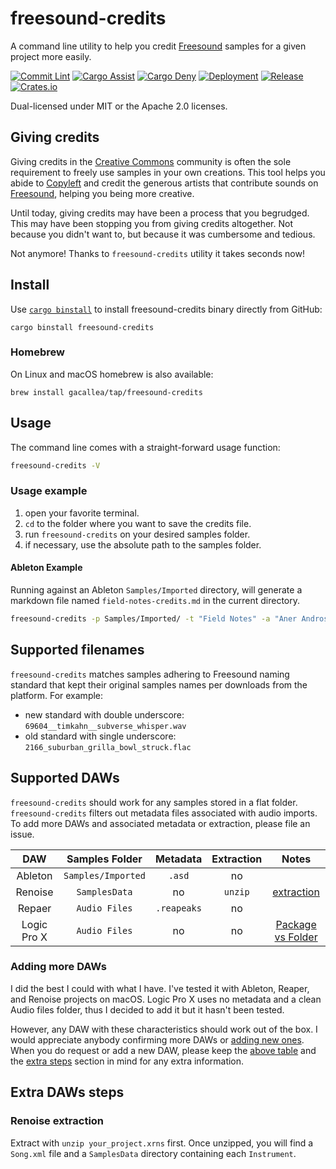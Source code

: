 # freesound-credits

A command line utility to help you credit [Freesound](https://freesound.org)
samples for a given project more easily.

[![Commit Lint](https://github.com/gacallea/freesound-credits/actions/workflows/commitlint.yml/badge.svg)](https://github.com/gacallea/freesound-credits/actions/workflows/commitlint.yml)
[![Cargo
Assist](https://github.com/gacallea/freesound-credits/actions/workflows/cargo-assist.yml/badge.svg)](https://github.com/gacallea/freesound-credits/actions/workflows/cargo-assist.yml)
[![Cargo
Deny](https://github.com/gacallea/freesound-credits/actions/workflows/cargo-deny.yml/badge.svg)](https://github.com/gacallea/freesound-credits/actions/workflows/cargo-deny.yml)
[![Deployment](https://github.com/gacallea/freesound-credits/actions/workflows/release-plz.yml/badge.svg)](https://github.com/gacallea/freesound-credits/actions/workflows/release-plz.yml)
[![Release](https://github.com/gacallea/freesound-credits/actions/workflows/release.yml/badge.svg)](https://github.com/gacallea/freesound-credits/actions/workflows/release.yml)
[![Crates.io](https://img.shields.io/crates/v/freesound%2Dcredits.svg)](https://crates.io/crates/freesound-credits)

Dual-licensed under MIT or the Apache 2.0 licenses.

## Giving credits

Giving credits in the [Creative Commons](https://creativecommons.org) community
is often the sole requirement to freely use samples in your own creations. This
tool helps you abide to [Copyleft](https://en.wikipedia.org/wiki/Copyleft)
and credit the generous artists that contribute sounds on
[Freesound](https://freesound.org), helping you being more creative.

Until today, giving credits may have been a process that you begrudged. This
may have been stopping you from giving credits altogether. Not because you
didn't want to, but because it was cumbersome and tedious.

Not anymore! Thanks to `freesound-credits` utility it takes seconds now!

## Install

Use [`cargo binstall`](https://github.com/cargo-bins/cargo-binstall) to install
freesound-credits binary directly from GitHub:

```shell
cargo binstall freesound-credits
```

### Homebrew

On Linux and macOS homebrew is also available:

```shell
brew install gacallea/tap/freesound-credits
```

## Usage

The command line comes with a straight-forward usage function:

```bash
freesound-credits -V
```

### Usage example

1. open your favorite terminal.
2. `cd` to the folder where you want to save the credits file.
3. run `freesound-credits` on your desired samples folder.
4. if necessary, use the absolute path to the samples folder.

#### Ableton Example

Running against an Ableton `Samples/Imported` directory, will generate a
markdown file named `field-notes-credits.md` in the current directory.

```bash
freesound-credits -p Samples/Imported/ -t "Field Notes" -a "Aner Andros" -d "2017-10-28"
```

## Supported filenames

`freesound-credits` matches samples adhering to Freesound naming standard that
kept their original samples names per downloads from the platform. For example:

- new standard with double underscore: `69604__timkahn__subverse_whisper.wav`
- old standard with single underscore: `2166_suburban_grilla_bowl_struck.flac`

## Supported DAWs

`freesound-credits` should work for any samples stored in a flat folder.
`freesound-credits` filters out metadata files associated with audio imports.
To add more DAWs and associated metadata or extraction, please file an issue.

| DAW | Samples Folder | Metadata | Extraction | Notes |
| :----: | :----: | :----: | :----: | :----: |
| Ableton | `Samples/Imported` | `.asd` | no | |
| Renoise | `SamplesData` | no | `unzip` | [extraction](#renoise-extraction) |
| Repaer  | `Audio Files` | `.reapeaks` | no | |
| Logic Pro X  | `Audio Files` | no | no | [Package vs Folder](https://www.youtube.com/watch?v=33zVydB4MiI) |

### Adding more DAWs

I did the best I could with what I have. I've tested it with Ableton, Reaper,
and Renoise projects on macOS. Logic Pro X uses no metadata and a clean Audio
files folder, thus I decided to add it but it hasn't been tested.

However, any DAW with these characteristics should work out of the box. I would
appreciate anybody confirming more DAWs or [adding new
ones](https://github.com/gacallea/freesound-credits/issues/new?assignees=&labels=enhancement&projects=&template=add_a_new_daw.yml&title=feat%28DAW%29%3A+add+).
When you do request or add a new DAW, please keep the [above
table](#supported-daws) and the [extra steps](#extra-daws-steps) section in
mind for any extra information.

## Extra DAWs steps

### Renoise extraction

Extract with `unzip your_project.xrns` first. Once unzipped, you will find a
`Song.xml` file and a `SamplesData` directory containing each `Instrument`.
